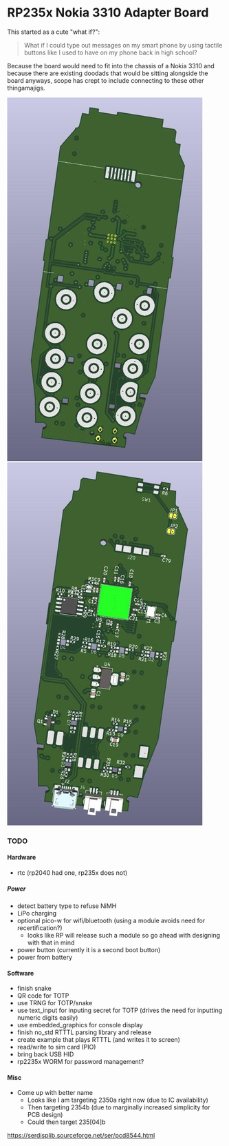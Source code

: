 # RP235x Nokia 3310 Adapter Board

This started as a cute "what if?":

> What if I could type out messages on my smart phone by using tactile buttons like I used to have on my phone back in high school?

Because the board would need to fit into the chassis of a Nokia 3310 and because there are existing doodads that would be sitting alongside the board anyways, scope has crept to include connecting to these other thingamajigs.

![3D render of front of adapter board](./front.jpg)
![3D render of back of adapter board](./back.jpg)

### TODO
#### Hardware
- rtc (rp2040 had one, rp235x does not)

##### Power
- detect battery type to refuse NiMH
- LiPo charging
- optional pico-w for wifi/bluetooth (using a module avoids need for recertification?)
    - looks like RP will release such a module so go ahead with designing with that in mind
- power button (currently it is a second boot button)
- power from battery

#### Software
- finish snake
- QR code for TOTP
- use TRNG for TOTP/snake
- use text_input for inputing secret for TOTP (drives the need for inputting numeric digits easily)
- use embedded_graphics for console display
- finish no_std RTTTL parsing library and release
- create example that plays RTTTL (and writes it to screen)
- read/write to sim card (PIO)
- bring back USB HID
- rp2235x WORM for password management?

#### Misc
- Come up with better name
    - Looks like I am targeting 2350a right now (due to IC availability)
    - Then targeting 2354b (due to marginally increased simplicity for PCB design)
    - Could then target 235[04]b

https://serdisplib.sourceforge.net/ser/pcd8544.html
